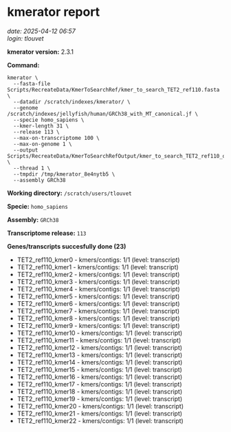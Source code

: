 # kmerator report
*date: 2025-04-12 06:57*  
*login: tlouvet*

**kmerator version:** 2.3.1

**Command:**

```
kmerator \
  --fasta-file Scripts/RecreateData/KmerToSearchRef/kmer_to_search_TET2_ref110.fasta \
  --datadir /scratch/indexes/kmerator/ \
  --genome /scratch/indexes/jellyfish/human/GRCh38_with_MT_canonical.jf \
  --specie homo_sapiens \
  --kmer-length 31 \
  --release 113 \
  --max-on-transcriptome 100 \
  --max-on-genome 1 \
  --output Scripts/RecreateData/KmerToSearchRefOutput/kmer_to_search_TET2_ref110_output \
  --thread 1 \
  --tmpdir /tmp/kmerator_8e4nytb5 \
  --assembly GRCh38
```

**Working directory:** `/scratch/users/tlouvet`

**Specie:** `homo_sapiens`

**Assembly:** `GRCh38`

**Transcriptome release:** `113`

**Genes/transcripts succesfully done (23)**

- TET2_ref110_kmer0 - kmers/contigs: 1/1 (level: transcript)
- TET2_ref110_kmer1 - kmers/contigs: 1/1 (level: transcript)
- TET2_ref110_kmer2 - kmers/contigs: 1/1 (level: transcript)
- TET2_ref110_kmer3 - kmers/contigs: 1/1 (level: transcript)
- TET2_ref110_kmer4 - kmers/contigs: 1/1 (level: transcript)
- TET2_ref110_kmer5 - kmers/contigs: 1/1 (level: transcript)
- TET2_ref110_kmer6 - kmers/contigs: 1/1 (level: transcript)
- TET2_ref110_kmer7 - kmers/contigs: 1/1 (level: transcript)
- TET2_ref110_kmer8 - kmers/contigs: 1/1 (level: transcript)
- TET2_ref110_kmer9 - kmers/contigs: 1/1 (level: transcript)
- TET2_ref110_kmer10 - kmers/contigs: 1/1 (level: transcript)
- TET2_ref110_kmer11 - kmers/contigs: 1/1 (level: transcript)
- TET2_ref110_kmer12 - kmers/contigs: 1/1 (level: transcript)
- TET2_ref110_kmer13 - kmers/contigs: 1/1 (level: transcript)
- TET2_ref110_kmer14 - kmers/contigs: 1/1 (level: transcript)
- TET2_ref110_kmer15 - kmers/contigs: 1/1 (level: transcript)
- TET2_ref110_kmer16 - kmers/contigs: 1/1 (level: transcript)
- TET2_ref110_kmer17 - kmers/contigs: 1/1 (level: transcript)
- TET2_ref110_kmer18 - kmers/contigs: 1/1 (level: transcript)
- TET2_ref110_kmer19 - kmers/contigs: 1/1 (level: transcript)
- TET2_ref110_kmer20 - kmers/contigs: 1/1 (level: transcript)
- TET2_ref110_kmer21 - kmers/contigs: 1/1 (level: transcript)
- TET2_ref110_kmer22 - kmers/contigs: 1/1 (level: transcript)
